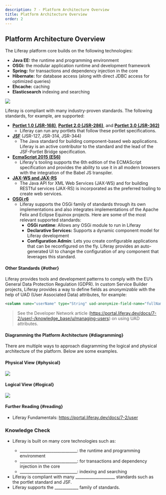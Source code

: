 ```yaml
---
description: 7 - Platform Architecture Overview
title: Platform Architecture Overview
order: 2
---
```


## Platform Architecture Overview

The Liferay platform core builds on the following technologies:

* __Java EE:__ the runtime and programming environment
* __OSGi:__ the modular application runtime and development framework
* __Spring:__ for transactions and dependency injection in the core
* __Hibernate:__ for database access (along with direct JDBC access for optimized queries)
* __Ehcache:__ caching
* __Elasticsearch__ indexing and searching

<img src="../images/technologies.png" style="max-height:15%;" />

Liferay is compliant with many industry-proven standards. The following standards, for example, are supported:

* __[Portlet 1.0 (JSR-168)](https://jcp.org/en/jsr/detail?id=168)__, __[Portlet 2.0 (JSR-286)](https://jcp.org/en/jsr/detail?id=286)__, and __[Portlet 3.0 (JSR-362)](https://www.jcp.org/en/jsr/detail?id=362)__
	* Liferay can run any portlets that follow these portlet specifications. 
* __[JSF](http://www.oracle.com/technetwork/java/javaee/javaserverfaces-139869.html)__ (JSR-127, JSR-314, JSR-344)
	* The Java standard for building component-based web applications. Liferay is an active contributor to the standard and the lead of the JSF-Portlet Bridge specification.
* __[EcmaScript 2015 (ES6)](http://www.ecma-international.org/ecma-262/6.0/)__
	* Liferay's tooling supports the 6th edition of the ECMAScript specification and provides the ability to use it in all modern browsers with the integration of the Babel JS transpiler.
* __[JAX-WS and JAX-RS](https://portal.liferay.dev/docs/7-2/frameworks/-/knowledge_base/f/jax-rs)__
	* The Java API for XML Web Services (JAX-WS) and for building RESTful services (JAX-RS) is incorporated as the preferred tooling to create web services. 
* __[OSGi r6](https://www.osgi.org/)__
	* Liferay supports the OSGi family of standards through its own implementations and also integrates implementations of the Apache Felix and Eclipse Equinox projects. Here are some of the most relevant supported standards:
	  * __OSGi runtime__: Allows any OSGi module to run in Liferay 
	  * __Declarative Services:__ Supports a dynamic component model for Liferay development
	  * __Configuration Admin__: Lets you create configurable applications that can be reconfigured on the fly. Liferay provides an auto-generated UI to change the configuration of any component that leverages this standard.
	  
#### Other Standards {#other}

Liferay provides tools and development patterns to comply with the EU’s General Data Protection Regulation (GDPR). In custom Service Builder projects, Liferay provides a way to define fields as *anonymizable* with the help of UAD (User Associated Data) attributes, for example:

```xml
<column name="userName" type="String" uad-anonymize-field-name="fullName" />
```

> See the Developer Network article (https://portal.liferay.dev/docs/7-2/user/-/knowledge_base/u/managing-users) on using UAD attributes.
 
#### Diagramming the Platform Architecture {#diagramming}

There are multiple ways to approach diagramming the logical and physical architecture of the platform. Below are some examples.  

#### Physical View {#physical}

<img src="../images/physical-architecture.png" style="max-height:100%;" />

#### Logical View {#logical}

<img src="../images/logical-architecture.png" style="max-height:100%;" />

#### Further Reading {#reading}

* Liferay Fundamentals: https://portal.liferay.dev/docs/7-2/user

<div class="summary">
<h3>Knowledge Check</h3>
<ul>
  <li>Liferay is built on many core technologies such as:</li>
  <ul>
    <li>_____________________________: the runtime and programming environment</li>
    <li>_____________________________: for transactions and dependency injection in the core </li>
    <li>_____________________________: indexing and searching</li>
  </ul>
  <li>Liferay is compliant with many ____________________ standards such as the portlet standard and JSF.</li>
  <li>Liferay supports the ____________ family of standards.</li>
</ul>
</div>
